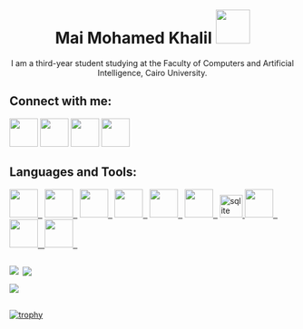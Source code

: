 <h1 align="center"> Mai Mohamed Khalil <img src="https://media.giphy.com/media/kBZ212yGzFaxgkSIKW/giphy.gif" width="60"></h1>
<p align="center">I am a third-year student studying at the Faculty of Computers and Artificial Intelligence, Cairo University.</p>

## Connect with me:

<p>
<a href="mailto:maimuhamedkhalil@gmail.com"><img height="50" src="https://user-images.githubusercontent.com/101745968/179003389-f90c49c2-c9b5-4ae4-b3a2-3edfe1ad7dd2.png"></a> 
<a href="https://www.linkedin.com/in/mai-mohamed-khalil/"><img height="50" src="https://user-images.githubusercontent.com/101745968/179001975-07bf6017-536a-4ed6-8094-ebfcb3de5df7.png"></a> 
<a href="https://t.me/MaiMuhammd"> <img height="50" src="https://user-images.githubusercontent.com/101745968/179003173-7fe1e030-e834-441c-8293-dc618525ad6b.png"></a> 
<a href="https://codeforces.com/profile/MaiMuhammed"><img height="50" src="https://user-images.githubusercontent.com/101745968/179003712-c6cac176-acd3-424f-bc51-b86e5a56ff4e.png"></a> 
</p>
     
## Languages and Tools:

<p>
<a href="https://cplusplus.com/" target="_blank" rel="noreferrer"> <img height="50" src="https://cdn-icons-png.flaticon.com/512/6132/6132222.png">&nbsp;&nbsp;</a>  
<a href="https://www.python.org/" target="_blank" rel="noreferrer"><img height="50" src="https://cdn3.iconfinder.com/data/icons/logos-and-brands-adobe/512/267_Python-512.png">&nbsp;&nbsp;</a> 
<a href="https://www.djangoproject.com/" target="_blank" rel="noreferrer"><img height="50" src="https://icon-library.com/images/django-icon/django-icon-0.jpg">&nbsp;&nbsp;</a>  
<a href="https://www.w3schools.com/html/" target="_blank" rel="noreferrer"><img height="50" src="https://upload.wikimedia.org/wikipedia/commons/thumb/6/61/HTML5_logo_and_wordmark.svg/512px-HTML5_logo_and_wordmark.svg.png">&nbsp;&nbsp;</a> 
<a href="https://www.w3schools.com/css/" target="_blank" rel="noreferrer"><img height="50" src="https://upload.wikimedia.org/wikipedia/commons/thumb/d/d5/CSS3_logo_and_wordmark.svg/640px-CSS3_logo_and_wordmark.svg.png">&nbsp;&nbsp;</a> 
<a href="https://www.w3schools.com/js/" target="_blank" rel="noreferrer"><img height="50" src="https://upload.wikimedia.org/wikipedia/commons/thumb/9/99/Unofficial_JavaScript_logo_2.svg/640px-Unofficial_JavaScript_logo_2.svg.png">&nbsp;&nbsp;</a> 
<a href="https://www.sqlite.org/" target="_blank" rel="noreferrer"> <img src="https://www.vectorlogo.zone/logos/sqlite/sqlite-icon.svg" alt="sqlite" width="40" height="40"/> </a>
<a href="https://www.microsoft.com/en-us/sql-server" target="_blank" rel="noreferrer"><img height="50" src="https://www.svgrepo.com/show/303229/microsoft-sql-server-logo.svg">&nbsp;&nbsp; </a> 
<a href="https://www.qt.io/" target="_blank" rel="noreferrer"><img height="50" src="https://upload.wikimedia.org/wikipedia/commons/thumb/a/a0/Qt_small.svg/2560px-Qt_small.svg.png">&nbsp;&nbsp;  </a> 
<a href="https://git-scm.com/" target="_blank" rel="noreferrer"> <img height="50" src="https://www.vectorlogo.zone/logos/git-scm/git-scm-icon.svg">&nbsp;&nbsp;</a>

</p>


##

<p><img align = "left" src="https://github-readme-stats.vercel.app/api?username=MaiMuhammad&hide=stars&show_icons=true&theme=dracula&line_height=32"></p>
     
<p>&nbsp;<img align = "center" src="https://github-readme-stats.vercel.app/api/top-langs/?username=MaiMuhammad&count_private=true&theme=dracula"></p>

<p><img align = "center" src="https://github-readme-streak-stats.herokuapp.com/?user=MaiMuhammad&theme=dracula"/></p>

##
[![trophy](https://github-profile-trophy.vercel.app/?username=MaiMuhammad&theme=nord&column=7)](https://github.com/ryo-ma/github-profile-trophy)

